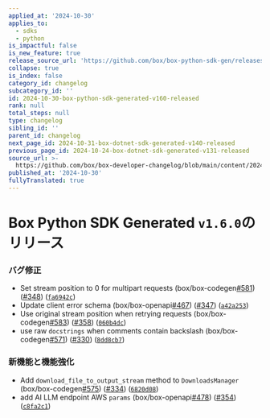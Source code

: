 ```yaml
---
applied_at: '2024-10-30'
applies_to:
  - sdks
  - python
is_impactful: false
is_new_feature: true
release_source_url: 'https://github.com/box/box-python-sdk-gen/releases/tag/v1.6.0'
collapse: true
is_index: false
category_id: changelog
subcategory_id: ''
id: 2024-10-30-box-python-sdk-generated-v160-released
rank: null
total_steps: null
type: changelog
sibling_id: ''
parent_id: changelog
next_page_id: 2024-10-31-box-dotnet-sdk-generated-v140-released
previous_page_id: 2024-10-24-box-dotnet-sdk-generated-v131-released
source_url: >-
  https://github.com/box/box-developer-changelog/blob/main/content/2024/10-30-box-python-sdk-generated-v160-released.md
published_at: '2024-10-30'
fullyTranslated: true
---
```

# Box Python SDK Generated `v1.6.0`のリリース

### バグ修正

* Set stream position to 0 for multipart requests (box/box-codegen[#581][1]) ([#348][2]) ([`fa6942c`][3])
* Update client error schema (box/box-openapi[#467][4]) ([#347][5]) ([`a42a253`][6])
* Use original stream position when retrying requests (box/box-codegen[#583][7]) ([#358][8]) ([`060b4dc`][9])
* use raw `docstrings` when comments contain backslash (box/box-codegen[#571][10]) ([#330][11]) ([`8dd8cb7`][12])

### 新機能と機能強化

* Add `download_file_to_output_stream` method to `DownloadsManager` (box/box-codegen[#575][13]) ([#334][14]) ([`6820d08`][15])
* add AI LLM endpoint AWS `params` (box/box-openapi[#478][16]) ([#354][17]) ([`c8fa2c1`][18])

[1]: https://github.com/box/box-codegen/issues/581

[2]: https://github.com/box/box-codegen/issues/348

[3]: https://github.com/box/box-codegen/commit/fa6942c231024947250955ccc52f352744ab5f38

[4]: https://github.com/box/box-codegen/issues/467

[5]: https://github.com/box/box-codegen/issues/347

[6]: https://github.com/box/box-codegen/commit/a42a2532337c79d20b6524fda0acf717d9ccbd5f

[7]: https://github.com/box/box-codegen/issues/583

[8]: https://github.com/box/box-codegen/issues/358

[9]: https://github.com/box/box-codegen/commit/060b4dc2b8bbbc1e17cce0fc049394e0527952b7

[10]: https://github.com/box/box-codegen/issues/571

[11]: https://github.com/box/box-codegen/issues/330

[12]: https://github.com/box/box-codegen/commit/8dd8cb71105c200bd03f5f894a4dbfb42baf0865

[13]: https://github.com/box/box-codegen/issues/575

[14]: https://github.com/box/box-codegen/issues/334

[15]: https://github.com/box/box-codegen/commit/6820d08f37c5c0605a580391bef2dc4f2a384c00

[16]: https://github.com/box/box-codegen/issues/478

[17]: https://github.com/box/box-codegen/issues/354

[18]: https://github.com/box/box-codegen/commit/c8fa2c1131154d07a500290db6a7b34b06005c2b
